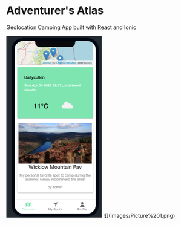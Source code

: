 # Adventurer's Atlas

Geolocation Camping App built with React and Ionic

<img src="images/Picture%201.png" height="30%" width="50%">
![](images/Picture%201.png)
